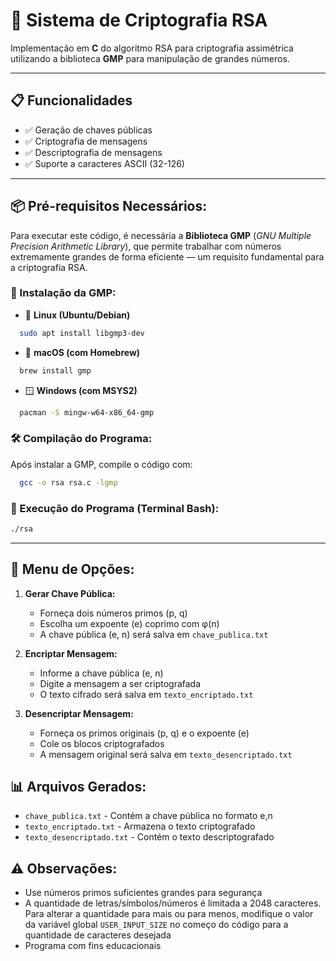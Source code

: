 # 🔐 Sistema de Criptografia RSA

Implementação em **C** do algoritmo RSA para criptografia assimétrica utilizando a biblioteca **GMP** para manipulação de grandes números.

---

## 📋 Funcionalidades
- ✅ Geração de chaves públicas  
- ✅ Criptografia de mensagens  
- ✅ Descriptografia de mensagens  
- ✅ Suporte a caracteres ASCII (32-126)  

---

## 📦 Pré-requisitos Necessários:
Para executar este código, é necessária a **Biblioteca GMP** (*GNU Multiple Precision Arithmetic Library*), que permite trabalhar com números extremamente grandes de forma eficiente — um requisito fundamental para a criptografia RSA.

### 🔧 Instalação da GMP:
- 🐧 **Linux (Ubuntu/Debian)**  
```bash
  sudo apt install libgmp3-dev
```
- 🍎 **macOS (com Homebrew)**
```bash
  brew install gmp
```
- 🪟 **Windows (com MSYS2)**
```bash
  pacman -S mingw-w64-x86_64-gmp
```

### 🛠️ Compilação do Programa:
Após instalar a GMP, compile o código com:
```bash
  gcc -o rsa rsa.c -lgmp
```

### 🚀 Execução do Programa (Terminal Bash):
```bash
./rsa
```

---

## 📜 Menu de Opções:
1. **Gerar Chave Pública:**
   - Forneça dois números primos (p, q)
   - Escolha um expoente (e) coprimo com φ(n)
   - A chave pública (e, n) será salva em `chave_publica.txt`

2. **Encriptar Mensagem:**
   - Informe a chave pública (e, n)
   - Digite a mensagem a ser criptografada
   - O texto cifrado será salva em `texto_encriptado.txt`

3. **Desencriptar Mensagem:**
   - Forneça os primos originais (p, q) e o expoente (e)
   - Cole os blocos criptografados
   - A mensagem original será salva em `texto_desencriptado.txt`

## 📊 Arquivos Gerados:
   - `chave_publica.txt` - Contém a chave pública no formato e,n
   - `texto_encriptado.txt` - Armazena o texto criptografado
   - `texto_desencriptado.txt` - Contém o texto descriptografado

## ⚠️ Observações:
- Use números primos suficientes grandes para segurança
- A quantidade de letras/símbolos/números é limitada a 2048 caracteres. Para alterar a quantidade para mais ou para menos, modifique o valor da variável global `USER_INPUT_SIZE` no começo do código para a quantidade de caracteres desejada
- Programa com fins educacionais
